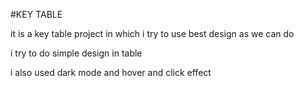 #KEY TABLE

it is a key table project in which i try to use best design as we can do

i try to do simple design in table 

i also used dark mode and hover and click effect